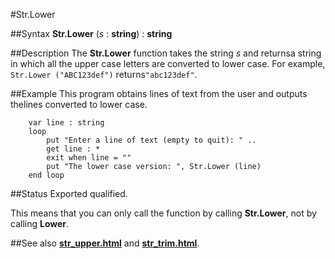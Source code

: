 
#Str.Lower

##Syntax
**Str.Lower** (_s_ : **string**) : **string**


##Description
The **Str.Lower** function takes the string _s_ and returnsa string in which all the upper case letters are converted to lower case. For example, `Str.Lower ("ABC123def")` returns`"abc123def"`.


##Example
This program obtains lines of text from the user and outputs thelines converted to lower case.

        var line : string
        loop
            put "Enter a line of text (empty to quit): " ..
            get line : *
            exit when line = ""
            put "The lower case version: ", Str.Lower (line)
        end loop
    
##Status
Exported qualified.

This means that you can only call the function by calling **Str.Lower**, not by calling **Lower**.


##See also
**[str_upper.html](Str.Upper)** and **[str_trim.html](Str.Trim)**.

